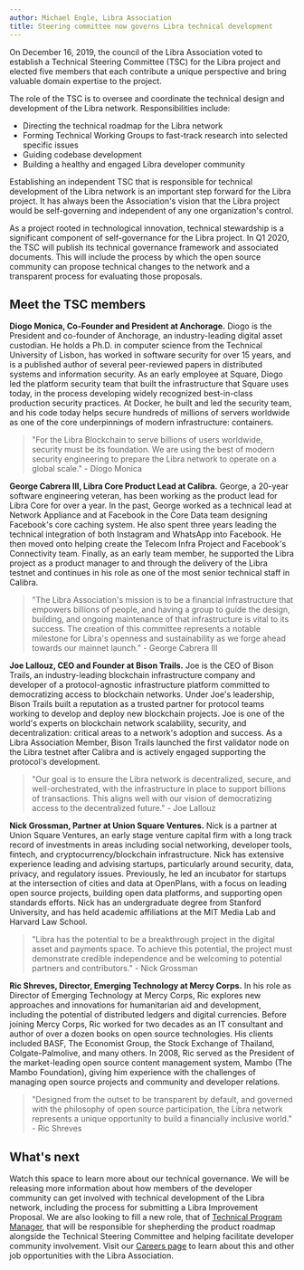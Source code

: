 ```yaml
---
author: Michael Engle, Libra Association
title: Steering committee now governs Libra technical development
---
```


<script>
    let items = document.getElementsByClassName("post-meta");   
    for (var i = items.length - 1; i >= 0; i--) {
        if (items[i].innerHTML = '<p class="post-meta">January 16, 2020</p>') items[i].innerHTML = '<p class="post-meta">January 16, 2020</p>';
    }
</script>

On December 16, 2019, the council of the Libra Association voted to establish a Technical Steering Committee (TSC) for the Libra project and elected five members that each contribute a unique perspective and bring valuable domain expertise to the project.

The role of the TSC is to oversee and coordinate the technical design and development of the Libra network. Responsibilities include:

- Directing the technical roadmap for the Libra network
- Forming Technical Working Groups to fast-track research into selected specific issues
- Guiding codebase development
- Building a healthy and engaged Libra developer community

Establishing an independent TSC that is responsible for technical development of the Libra network is an important step forward for the Libra project. It has always been the Association's vision that the Libra project would be self-governing and independent of any one organization's control.

As a project rooted in technological innovation, technical stewardship is a significant component of self-governance for the Libra project. In Q1 2020, the TSC will publish its technical governance framework and associated documents. This will include the process by which the open source community can propose technical changes to the network and a transparent process for evaluating those proposals.

## Meet the TSC members

**Diogo Monica, Co-Founder and President at Anchorage.** Diogo is the President and co-founder of Anchorage, an industry-leading digital asset custodian. He holds a Ph.D. in computer science from the Technical University of Lisbon, has worked in software security for over 15 years, and is a published author of several peer-reviewed papers in distributed systems and information security. As an early employee at Square, Diogo led the platform security team that built the infrastructure that Square uses today, in the process developing widely recognized best-in-class production security practices. At Docker, he built and led the security team, and his code today helps secure hundreds of millions of servers worldwide as one of the core underpinnings of modern infrastructure: containers.

> "For the Libra Blockchain to serve billions of users worldwide, security must be its foundation. We are using the best of modern security engineering to prepare the Libra network to operate on a global scale." - Diogo Monica

**George Cabrera III, Libra Core Product Lead at Calibra.** George, a 20-year software engineering veteran, has been working as the product lead for Libra Core for over a year. In the past, George worked as a technical lead at Network Appliance and at Facebook in the Core Data team designing Facebook's core caching system. He also spent three years leading the technical integration of both Instagram and WhatsApp into Facebook. He then moved onto helping create the Telecom Infra Project and Facebook's Connectivity team. Finally, as an early team member, he supported the Libra project as a product manager to and through the delivery of the Libra testnet and continues in his role as one of the most senior technical staff in Calibra.

> "The Libra Association's mission is to be a financial infrastructure that empowers billions of people, and having a group to guide the design, building, and ongoing maintenance of that infrastructure is vital to its success. The creation of this committee represents a notable milestone for Libra's openness and sustainability as we forge ahead towards our mainnet launch." - George Cabrera III

**Joe Lallouz, CEO and Founder at Bison Trails.** Joe is the CEO of Bison Trails, an industry-leading blockchain infrastructure company and developer of a protocol-agnostic infrastructure platform committed to democratizing access to blockchain networks. Under Joe's leadership, Bison Trails built a reputation as a trusted partner for protocol teams working to develop and deploy new blockchain projects. Joe is one of the world's experts on blockchain network scalability, security, and decentralization: critical areas to a network's adoption and success. As a Libra Association Member, Bison Trails launched the first validator node on the Libra testnet after Calibra and is actively engaged supporting the protocol's development.

> "Our goal is to ensure the Libra network is decentralized, secure, and well-orchestrated, with the infrastructure in place to support billions of transactions. This aligns well with our vision of democratizing access to the decentralized future." - Joe Lallouz



**Nick Grossman, Partner at Union Square Ventures.** Nick is a partner at Union Square Ventures, an early stage venture capital firm with a long track record of investments in areas including social networking, developer tools, fintech, and cryptocurrency/blockchain infrastructure.  Nick has extensive experience leading and advising startups, particularly around security, data, privacy, and regulatory issues. Previously, he led an incubator for startups at the intersection of cities and data at OpenPlans, with a focus on leading open source projects, building open data platforms, and supporting open standards efforts. Nick has an undergraduate degree from Stanford University, and has held academic affiliations at the MIT Media Lab and Harvard Law School.

> "Libra has the potential to be a breakthrough project in the digital asset and payments space. To achieve this potential, the project must demonstrate credible independence  and be welcoming to potential partners and contributors." - Nick Grossman



**Ric Shreves, Director, Emerging Technology at Mercy Corps.** In his role as Director of Emerging Technology at Mercy Corps, Ric explores new approaches and innovations for humanitarian aid and development, including the potential of distributed ledgers and digital currencies. Before joining Mercy Corps, Ric worked for two decades as an IT consultant and author of over a dozen books on open source technologies. His clients included BASF, The Economist Group, the Stock Exchange of Thailand, Colgate-Palmolive, and many others. In 2008, Ric served as the President of the market-leading open source content management system, Mambo (The Mambo Foundation), giving him experience with the challenges of managing open source projects and community and developer relations.

> "Designed from the outset to be transparent by default, and governed with the philosophy of open source participation, the Libra network represents a unique opportunity to build a financially inclusive world." - Ric Shreves

## What's next

Watch this space to learn more about our technical governance. We will be releasing more information about how members of the developer community can get involved with technical development of the Libra network, including the process for submitting a Libra Improvement Proposal. We are also looking to fill a new role, that of [Technical Program Manager](https://libra.org/en-US/job-board?gh_jid=4446246002), that will be responsible for shepherding the product roadmap alongside the Technical Steering Committee and helping facilitate developer community involvement. Visit our [Careers page](https://libra.org/en-US/careers/) to learn about this and other job opportunities with the Libra Association.
